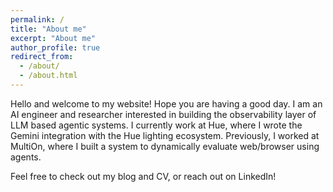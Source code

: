 ```yaml
---
permalink: /
title: "About me"
excerpt: "About me"
author_profile: true
redirect_from: 
  - /about/
  - /about.html
---
```

<!-- Google tag (gtag.js) -->
<script async src="https://www.googletagmanager.com/gtag/js?id=G-ZSMV5NQV3R"></script>
<script>
  window.dataLayer = window.dataLayer || [];
  function gtag(){dataLayer.push(arguments);}
  gtag('js', new Date());

  gtag('config', 'G-ZSMV5NQV3R');
</script>

 
Hello and welcome to my website! Hope you are having a good day. I am an AI engineer and researcher interested in building the observability layer of LLM based agentic systems. I currently work at Hue, where I wrote the Gemini integration with the Hue lighting ecosystem. Previously, I worked at MultiOn, where I built a system to dynamically evaluate web/browser using agents.

Feel free to check out my blog and CV, or reach out on LinkedIn!

<!-- News
----- -->
